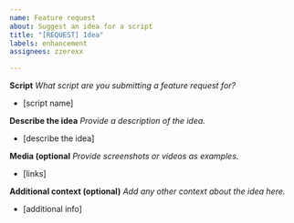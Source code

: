 ```yaml
---
name: Feature request
about: Suggest an idea for a script
title: "[REQUEST] Idea"
labels: enhancement
assignees: zzerexx

---
```


**Script**
*What script are you submitting a feature request for?*
- [script name]

**Describe the idea**
*Provide a description of the idea.*
- [describe the idea]

**Media (optional**
*Provide screenshots or videos as examples.*
- [links]

**Additional context (optional)**
*Add any other context about the idea here.*
- [additional info]
